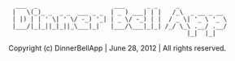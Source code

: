 <!--
Created by Nate Beatty
Copyright (c) DinnerBellApp | June 28, 2012
-->
	  ___  _                     ___      _ _     _             
	 |   \(_)_ _  _ _  ___ _ _  | _ ) ___| | |   /_\  _ __ _ __ 
	 | |) | | ' \| ' \/ -_) '_| | _ \/ -_) | |  / _ \| '_ \ '_ \
	 |___/|_|_||_|_||_\___|_|   |___/\___|_|_| /_/ \_\ .__/ .__/
	                                                 |_|  |_|   

Copyright (c) DinnerBellApp | June 28, 2012 | All rights reserved.
